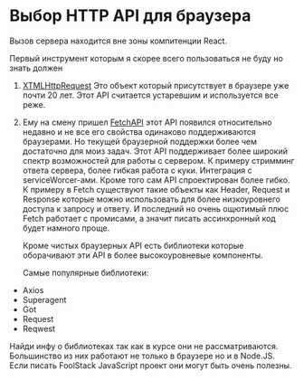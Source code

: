 # Выбор HTTP API  для браузера

Вызов сервера находится вне зоны компитенции React.

Первый инструмент которым я скорее всего пользоваться не буду но знать должен 

1. [XTMLHttpRequest](https://developer.mozilla.org/ru/docs/Web/API/XMLHttpRequest) Это объект который присутствует в браузере уже почти 20 лет. Этот API считается устаревшим и используется все реже.
2. Ему на смену пришел [FetchAPI](https://developer.mozilla.org/en-US/docs/Web/API/Fetch_API) этот API появился относительно недавно и не все его свойства одинаково поддерживаются браузерами. Но текущей браузерной поддержки более чем достаточно для моиз задач. Этот API поддерживает более широкий спектр возможностей для работы с сервером. К примеру стримминг ответа сервера, более гибкая работа с куки. Интеграция с serviceWorcer-ами. Кроме того сам API спроектирован более гибко. 
   К примеру в Fetch существуют такие объекты как Header, Request и Response которые можно использовать для более низкоуровнего доступа к запросу и ответу.
   И последний но очень ощютимый плюс Fetch работает с промисами, а значит писать ассинхронный код будет намного проще.

   Кроме чистых браузерных API есть библиотеки которые оборачивают эти API в более высокоуровневые компоненты.

   Самые популярные библиотеки:

* Axios
* Superagent
* Got
* Request
* Reqwest

Найди инфу о библиотеках так как в курсе они не рассматриваются. Большинство из них работают не только в браузере но и в Node.JS. Если писать FoolStack JavaScript проект они могут быть очень полезны.